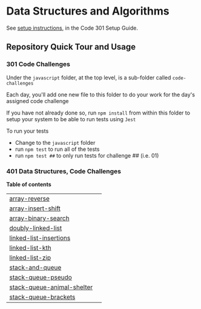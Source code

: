 # Data Structures and Algorithms

See [setup instructions](https://codefellows.github.io/setup-guide/code-301/3-code-challenges), in the Code 301 Setup Guide.

## Repository Quick Tour and Usage

### 301 Code Challenges

Under the `javascript` folder, at the top level, is a sub-folder called `code-challenges`

Each day, you'll add one new file to this folder to do your work for the day's assigned code challenge

If you have not already done so, run `npm install` from within this folder to setup your system to be able to run tests using `Jest`

To run your tests

- Change to the `javascript` folder
- run `npm test` to run all of the tests
- run `npm test ##` to only run tests for challenge ## (i.e. 01)

### 401 Data Structures, Code Challenges

**Table of contents**


|||
|-----|-------|
[array-reverse](javascript/array-reverse/README.md)|
|[array-insert-shift](javascript/array-insert-shift/README.md)|
|[array-binary-search](javascript/array-binary-search/README.md)|
|[doubly-linked-list](javascript/linked-list/README.md)|
|[linked-list-insertions](javascript/linked-list-insertions/README.md)|
|[linked-list-kth](javascript/linked-list-kth/README.md)|
|[linked-list-zip](javascript/linked-list-zip/README.md)|
|[stack-and-queue](javascript/stack-and-queue/README.md)|
|[stack-queue-pseudo](javascript/stack-queue-pseudo/README.md)|
|[stack-queue-animal-shelter](javascript/stack-queue-animal-shelter/README.md)|
|[stack-queue-brackets](javascript/stack-queue-brackets/README.md)|








